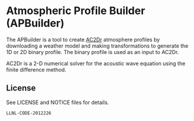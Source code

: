# Atmospheric Profile Builder (APBuilder)

The APBuilder is a tool to create [AC2Dr](https://github.com/LLNL/AC2Dr) atmosphere profiles by
downloading a weather model and making transformations to generate the 1D or 2D binary profile.
The binary profile is used as an input to AC2Dr.

AC2Dr is a 2-D numerical solver for the acoustic wave equation using the finite difference method.

## License

See LICENSE and NOTICE files for details.

```text
LLNL-CODE-2012226
```
